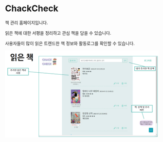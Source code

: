 # ChackCheck
책 관리 홈페이지입니다. 

읽은 책에 대한 서평을 정리하고 관심 책을 담을 수 있습니다. 

사용자들이 많이 읽은 트렌드한 책 정보와 활동로그를 확인할 수 있습니다. 

![read](./image/read.PNG)
